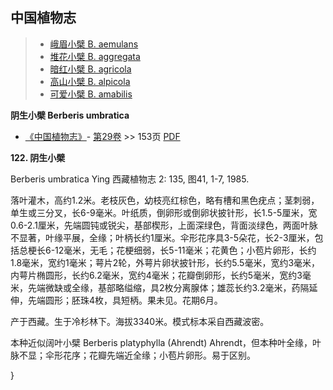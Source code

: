 

## 中国植物志

> * [峨眉小檗  B.  aemulans](Berberis-aemulans-峨眉小檗.md)
> * [堆花小檗  B.  aggregata](Berberis-aggregata-堆花小檗.md)
> * [暗红小檗  B.  agricola](Berberis-agricola-暗红小檗.md)
> * [高山小檗  B.  alpicola](Berberis-alpicola-高山小檗.md)
> * [可爱小檗  B.  amabilis](Berberis-amabilis-可爱小檗.md)

**阴生小檗 Berberis umbratica**

* [《中国植物志》](http://www.iplant.cn/frps)- [第29卷](http://www.iplant.cn/frps/vol/29) >> 153页 [PDF](http://www.iplant.cn/frps/pdf/29/153a.pdf)

**122. 阴生小檗**

Berberis umbratica Ying 西藏植物志 2: 135, 图41, 1-7, 1985.

落叶灌木，高约1.2米。老枝灰色，幼枝亮红棕色，略有槽和黑色疣点；茎刺弱，单生或三分叉，长6-9毫米。叶纸质，倒卵形或倒卵状披针形，长1.5-5厘米，宽0.6-2.1厘米，先端圆钝或锐尖，基部楔形，上面深绿色，背面淡绿色，两面叶脉不显著，叶缘平展，全缘；叶柄长约1厘米。伞形花序具3-5朵花，长2-3厘米，包括总梗长6-12毫米，无毛；花梗细弱，长5-11毫米；花黄色；小苞片卵形，长约1.8毫米，宽约1毫米；萼片2轮，外萼片卵状披针形，长约5.5毫米，宽约3毫米，内萼片椭圆形，长约6.2毫米，宽约4毫米；花瓣倒卵形，长约5毫米，宽约3毫米，先端微缺或全缘，基部略缢缩，具2枚分离腺体；雄蕊长约3.2毫米，药隔延伸，先端圆形；胚珠4枚，具短柄。果未见。花期6月。

产于西藏。生于冷杉林下。海拔3340米。模式标本采自西藏波密。

本种近似阔叶小檗 Berberis platyphylla (Ahrendt) Ahrendt，但本种叶全缘，叶脉不显；伞形花序；花瓣先端近全缘；小苞片卵形。易于区别。

}